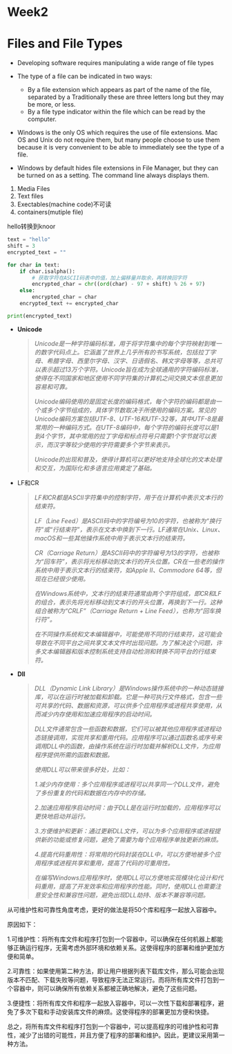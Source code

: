 # Week2

# Files and File Types

* Developing software requires manipulating a wide range of file types

* The type of a file can be indicated in two ways:

  * By a file extension which appears as part of the name of the file, separated by a Traditionally these are three letters long but they may be more, or less.
  * By a file type indicator within the file which can be read by the computer.

* Windows is the only OS which requires the use of file extensions. Mac OS and Unix do not require them, but many people choose to use them because it is very convenient to be able to immediately see the type of a file.

* Windows by default hides file extensions in File Manager, but they can be turned on as a setting. The command line always displays them.

1. Media Files
2. Text files
3. Exectables(machine code)不可读
4. containers(mutiple file)

hello转换到knoor

```python
text = "hello"
shift = 3
encrypted_text = ""

for char in text:
    if char.isalpha():
        # 获取字符在ASCII码表中的值，加上偏移量并取余，再转换回字符
        encrypted_char = chr((ord(char) - 97 + shift) % 26 + 97)
    else:
        encrypted_char = char
    encrypted_text += encrypted_char

print(encrypted_text)

```

* **Unicode**

  > *Unicode是一种字符编码标准，用于将字符集中的每个字符映射到唯一的数字代码点上。它涵盖了世界上几乎所有的书写系统，包括拉丁字母、希腊字母、西里尔字母、汉字、日语假名、韩文字母等等，总共可以表示超过13万个字符。Unicode旨在成为全球通用的字符编码标准，使得在不同国家和地区使用不同字符集的计算机之间交换文本信息更加容易和可靠。*
  >
  > *Unicode编码使用的是固定长度的编码格式，每个字符的编码都是由一个或多个字节组成的，具体字节数取决于所使用的编码方案。常见的Unicode编码方案包括UTF-8、UTF-16和UTF-32等，其中UTF-8是最常用的一种编码方式。在UTF-8编码中，每个字符的编码长度可以是1到4个字节，其中常用的拉丁字母和标点符号只需要1个字节就可以表示，而汉字等较少使用的字符需要多个字节来表示。*
  >
  > *Unicode的出现和普及，使得计算机可以更好地支持全球化的文本处理和交互，为国际化和多语言应用奠定了基础。*
  >

* LF和CR

  > *LF和CR都是ASCII字符集中的控制字符，用于在计算机中表示文本行的结束符。*
  >
  > *LF（Line Feed）是ASCII码中的字符编号为10的字符，也被称为“换行符”或“行结束符”，表示在文本中换到下一行。LF通常在Unix、Linux、macOS和一些其他操作系统中用于表示文本行的结束符。*
  >
  > *CR（Carriage Return）是ASCII码中的字符编号为13的字符，也被称为“回车符”，表示将光标移动到文本行的开头位置。CR在一些老的操作系统中用于表示文本行的结束符，如Apple II、Commodore 64等，但现在已经很少使用。*
  >
  > *在Windows系统中，文本行的结束符通常由两个字符组成，即CR和LF的组合，表示先将光标移动到文本行的开头位置，再换到下一行。这种组合被称为“CRLF”（Carriage Return + Line Feed），也称为“回车换行符”。*
  >
  > *在不同操作系统和文本编辑器中，可能使用不同的行结束符，这可能会导致在不同平台之间共享文本文件时出现问题。为了解决这个问题，许多文本编辑器和版本控制系统支持自动检测和转换不同平台的行结束符。*
  >

* **Dll**

  > *DLL（Dynamic Link Library）是Windows操作系统中的一种动态链接库，可以在运行时被加载和卸载。它是一种可执行文件格式，包含一些可共享的代码、数据和资源，可以供多个应用程序或进程共享使用，从而减少内存使用和加速应用程序的启动时间。*
  >
  > *DLL文件通常包含一些函数和数据，它们可以被其他应用程序或进程动态链接调用，实现共享和重用代码。应用程序可以通过函数名或序号来调用DLL中的函数，由操作系统在运行时加载并解析DLL文件，为应用程序提供所需的函数和数据。*
  >
  > *使用DLL可以带来很多好处，比如：*
  >
  > *1.减少内存使用：多个应用程序或进程可以共享同一个DLL文件，避免了多份重复的代码和数据在内存中的存储。*
  >
  > *2.加速应用程序启动时间：由于DLL是在运行时加载的，应用程序可以更快地启动并运行。*
  >
  > *3.方便维护和更新：通过更新DLL文件，可以为多个应用程序或进程提供新的功能或修复问题，避免了需要为每个应用程序单独更新的麻烦。*
  >
  > *4.提高代码重用性：将常用的代码封装在DLL中，可以方便地被多个应用程序或进程共享和重用，提高了代码的可重用性。*
  >
  > *在编写Windows应用程序时，使用DLL可以方便地实现模块化设计和代码重用，提高了开发效率和应用程序的性能。同时，使用DLL也需要注意安全性和兼容性问题，避免出现DLL劫持、版本不兼容等问题。*
  >

从可维护性和可靠性角度考虑，更好的做法是将50个库和程序一起放入容器中。

原因如下：

1.可维护性：将所有库文件和程序打包到一个容器中，可以确保在任何机器上都能够正确运行程序，无需考虑外部环境和依赖关系。这使得程序的部署和维护更加方便和简单。

2.可靠性：如果使用第二种方法，即让用户根据列表下载库文件，那么可能会出现版本不匹配、下载失败等问题，导致程序无法正常运行。而将所有库文件打包到一个容器中，则可以确保所有依赖关系都被正确地解决，避免了这些问题。

3.便捷性：将所有库文件和程序一起放入容器中，可以一次性下载和部署程序，避免了多次下载和手动安装库文件的麻烦。这使得程序的部署更加方便和快捷。

总之，将所有库文件和程序打包到一个容器中，可以提高程序的可维护性和可靠性，减少了出错的可能性，并且方便了程序的部署和维护。因此，更建议采用第一种方法。

‍

# 

‍
